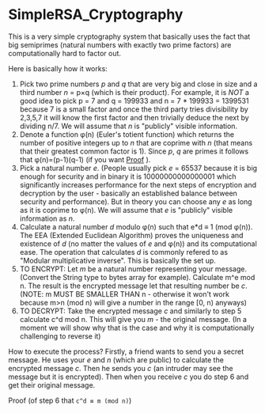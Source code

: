 # SimpleRSA_Cryptography
This is a very simple cryptography system that basically uses the fact that big semiprimes (natural numbers with exactly two prime factors) are computationally hard to factor out.

Here is basically how it works:
1. Pick two prime numbers *p* and *q* that are very big and close in size and a third number *n* = p×q (which is their product). For example, it is _NOT_ a good idea to pick p = 7 and q = 199933 and n = 7 * 199933 = 1399531 because 7 is a small factor and once the third party tries divisibility by 2,3,5,7 it will know the first factor and then trivially deduce the next by dividing n/7. We will assume that *n* is "publicly" visible information.
2. Denote a function φ(n) (Euler's totient function) which returns the number of positive integers up to *n* that are coprime with *n* (that means that their greatest common factor is 1). Since *p*, *q* are primes it follows that φ(n)=(p-1)(q-1) (if you want [Proof](https://www.mathsisfun.com/numbers/euler-totient.html) ).
3. Pick a natural number *e*. (People usually pick *e* = 65537 because it is big enough for security and in binary it is 10000000000000001 which significantly increases performance for the next steps of encryption and decryption by the user - basically an established balance between security and performance). But in theory you can choose any *e* as long as it is coprime to φ(n). We will assume that *e* is "publicly" visible information as *n*.
4. Calculate a natural number *d* modulo φ(n) such that e*d ≡ 1 (mod φ(n)). The EEA (Extended Euclidean Algorithm) proves the uniqueness and existence of *d* (no matter the values of *e* and φ(n)) and its computational ease. The operation that calculates *d* is commonly refered to as "Modular multiplicative inverse". This is basically the set up.
5. TO ENCRYPT: Let *m* be a natural number representing your message. (Convert the String type to bytes array for example). Calculate m^e mod n. The result is the encrypted message let that resulting number be *c*. (NOTE: m MUST BE SMALLER THAN n - otherwise it won't work because m>n (mod n) will give a number in the range [0, n) anyways)
6. TO DECRYPT: Take the encrypted message *c* and similarly to step 5 calculate c^d mod n. This will give you *m* - the original message. (In a moment we will show why that is the case and why it is computationally challenging to reverse it)

How to execute the process? Firstly, a friend wants to send you a secret message. He uses your *e* and *n* (which are public) to calculate the encrypted message *c*. Then he sends you *c* (an intruder may see the message but it is encrypted). Then when you receive *c* you do step 6 and get their original message. 


Proof (of step 6 that `c^d ≡ m (mod n)`)
